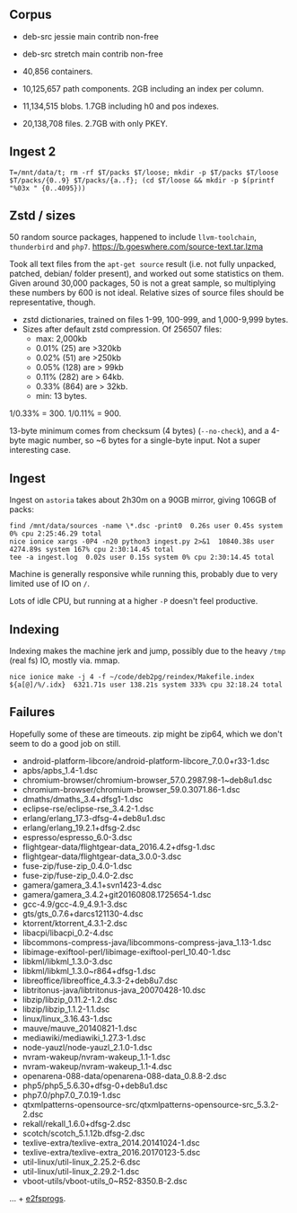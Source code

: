 Corpus
------

 * deb-src jessie main contrib non-free
 * deb-src stretch main contrib non-free


 * 40,856 containers.

 
 * 10,125,657 path components. 2GB including an index per column.
 * 11,134,515 blobs. 1.7GB including h0 and pos indexes.
 * 20,138,708 files. 2.7GB with only PKEY.


Ingest 2
--------
```
T=/mnt/data/t; rm -rf $T/packs $T/loose; mkdir -p $T/packs $T/loose $T/packs/{0..9} $T/packs/{a..f}; (cd $T/loose && mkdir -p $(printf "%03x " {0..4095}))

```

Zstd / sizes
------------

50 random source packages, happened to include `llvm-toolchain`,
`thunderbird` and `php7`. https://b.goeswhere.com/source-text.tar.lzma

Took all text files from the `apt-get source` result (i.e. not fully unpacked,
patched, debian/ folder present), and worked out some statistics on them.
Given around 30,000 packages, 50 is not a great sample, so multiplying these
numbers by 600 is not ideal. Relative sizes of source files should be representative,
though.

 * zstd dictionaries, trained on files 1-99, 100-999, and 1,000-9,999 bytes.
 * Sizes after default zstd compression. Of 256507 files:
   * max: 2,000kb
   * 0.01%  (25) are >320kb
   * 0.02%  (51) are >250kb
   * 0.05% (128) are > 99kb
   * 0.11% (282) are > 64kb.
   * 0.33% (864) are > 32kb.
   * min: 13 bytes.

1/0.33% = 300.
1/0.11% = 900.

13-byte minimum comes from checksum (4 bytes) (`--no-check`), and a 4-byte magic number,
so ~6 bytes for a single-byte input. Not a super interesting case.

Ingest
------

Ingest on `astoria` takes about 2h30m on a 90GB mirror, giving 106GB of packs:

```
find /mnt/data/sources -name \*.dsc -print0  0.26s user 0.45s system 0% cpu 2:25:46.29 total
nice ionice xargs -0P4 -n20 python3 ingest.py 2>&1  10840.38s user 4274.89s system 167% cpu 2:30:14.45 total
tee -a ingest.log  0.02s user 0.15s system 0% cpu 2:30:14.45 total
```

Machine is generally responsive while running this, probably due
  to very limited use of IO on `/`.

Lots of idle CPU, but running at a higher `-P` doesn't feel productive.


Indexing
--------

Indexing makes the machine jerk and jump, possibly due to the heavy `/tmp` (real fs)
  IO, mostly via. mmap.

```
nice ionice make -j 4 -f ~/code/deb2pg/reindex/Makefile.index ${a[@]/%/.idx}  6321.71s user 138.21s system 333% cpu 32:18.24 total
```


Failures
--------

Hopefully some of these are timeouts. zip might be zip64, which we don't seem
  to do a good job on still.

 * android-platform-libcore/android-platform-libcore_7.0.0+r33-1.dsc
 * apbs/apbs_1.4-1.dsc
 * chromium-browser/chromium-browser_57.0.2987.98-1~deb8u1.dsc
 * chromium-browser/chromium-browser_59.0.3071.86-1.dsc
 * dmaths/dmaths_3.4+dfsg1-1.dsc
 * eclipse-rse/eclipse-rse_3.4.2-1.dsc
 * erlang/erlang_17.3-dfsg-4+deb8u1.dsc
 * erlang/erlang_19.2.1+dfsg-2.dsc
 * espresso/espresso_6.0-3.dsc
 * flightgear-data/flightgear-data_2016.4.2+dfsg-1.dsc
 * flightgear-data/flightgear-data_3.0.0-3.dsc
 * fuse-zip/fuse-zip_0.4.0-1.dsc
 * fuse-zip/fuse-zip_0.4.0-2.dsc
 * gamera/gamera_3.4.1+svn1423-4.dsc
 * gamera/gamera_3.4.2+git20160808.1725654-1.dsc
 * gcc-4.9/gcc-4.9_4.9.1-3.dsc
 * gts/gts_0.7.6+darcs121130-4.dsc
 * ktorrent/ktorrent_4.3.1-2.dsc
 * libacpi/libacpi_0.2-4.dsc
 * libcommons-compress-java/libcommons-compress-java_1.13-1.dsc
 * libimage-exiftool-perl/libimage-exiftool-perl_10.40-1.dsc
 * libkml/libkml_1.3.0-3.dsc
 * libkml/libkml_1.3.0~r864+dfsg-1.dsc
 * libreoffice/libreoffice_4.3.3-2+deb8u7.dsc
 * libtritonus-java/libtritonus-java_20070428-10.dsc
 * libzip/libzip_0.11.2-1.2.dsc
 * libzip/libzip_1.1.2-1.1.dsc
 * linux/linux_3.16.43-1.dsc
 * mauve/mauve_20140821-1.dsc
 * mediawiki/mediawiki_1.27.3-1.dsc
 * node-yauzl/node-yauzl_2.1.0-1.dsc
 * nvram-wakeup/nvram-wakeup_1.1-1.dsc
 * nvram-wakeup/nvram-wakeup_1.1-4.dsc
 * openarena-088-data/openarena-088-data_0.8.8-2.dsc
 * php5/php5_5.6.30+dfsg-0+deb8u1.dsc
 * php7.0/php7.0_7.0.19-1.dsc
 * qtxmlpatterns-opensource-src/qtxmlpatterns-opensource-src_5.3.2-2.dsc
 * rekall/rekall_1.6.0+dfsg-2.dsc
 * scotch/scotch_5.1.12b.dfsg-2.dsc
 * texlive-extra/texlive-extra_2014.20141024-1.dsc
 * texlive-extra/texlive-extra_2016.20170123-5.dsc
 * util-linux/util-linux_2.25.2-6.dsc
 * util-linux/util-linux_2.29.2-1.dsc
 * vboot-utils/vboot-utils_0~R52-8350.B-2.dsc

... + [e2fsprogs](https://github.com/FauxFaux/ext4-rs/issues/1).
